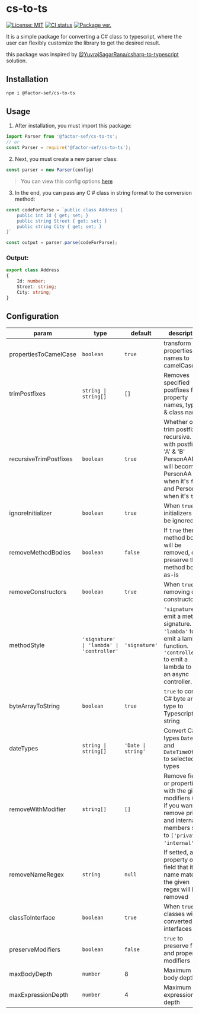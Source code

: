 # cs-to-ts
[![License: MIT][license-image]][licanse-url]
[![CI status][github-action-image]][github-action-url]
[![Package ver.][pkg-version-image]][pkg-url]

[github-action-image]: https://github.com/FactorSef/cs-to-ts/workflows/tests/badge.svg
[github-action-url]: https://github.com/FactorSef/cs-to-ts/actions?query=workflow%253A%22tests%22
[license-image]: https://img.shields.io/npm/l/@factor-sef/cs-to-ts?color=green
[licanse-url]: https://github.com/FactorSef/cs-to-ts/blob/master/LICENSE
[pkg-version-image]: https://img.shields.io/npm/v/@factor-sef/cs-to-ts?label=varsion
[pkg-url]: https://www.npmjs.com/package/@factor-sef/cs-to-ts

It is a simple package for converting a C# class to typescript, where the user can flexibly customize the library to get the desired result.

this package was inspired by [@YuvrajSagarRana/csharp-to-typescript](https://github.com/YuvrajSagarRana/csharp-to-typescript) solution.

## Installation
```bash
npm i @factor-sef/cs-to-ts
```

## Usage
1. After installation, you must import this package:

```JavaScript
import Parser from '@factor-sef/cs-to-ts';
// or
const Parser = require('@factor-sef/cs-to-ts');
```

2. Next, you must create a new parser class:

```JavaScript
const parser = new Parser(config)
```

> You can view this config options [here](#config)

3. In the end, you can pass any C # class in string format to the conversion method:

```JavaScript
const codeForParse = `public class Address {
    public int Id { get; set; }
    public string Street { get; set; }
    public string City { get; set; }
}`

const output = parser.parse(codeForParse);
```

### Output:

```TypeScript
export class Address
{
    Id: number;
    Street: string;
    City: string;
}
```

## <a name="config"></a> Configuration

| param | type | default | description |
| ----- | ---- | ------- | ----------- |
| propertiesToCamelCase | `boolean` | `true` | transform properties names to camelCase |
| trimPostfixes | `string \| string[]` | `[]` | Removes specified postfixes from property names, types & class names. |
| recursiveTrimPostfixes | `boolean` | `true` | Whether or not trim postfixes recursive. (e.g. with postfixes 'A' & 'B' PersonAAB will become PersonAA when it's `false` and Person when it's `true`) |
| ignoreInitializer | `boolean` | `true` | When `true` to initializers will be ignored |
| removeMethodBodies | `boolean` | `false` | If `true` then method bodies will be removed, else preserve the method body as-is |
| removeConstructors | `boolean` | `true` | When `true` to removing class constructor |
| methodStyle | `'signature' \| 'lambda' \| 'controller'` | `'signature'` | `'signature'` to emit a method signature. `'lambda'` to emit a lambda function. `'controller'` to emit a lambda to call an async controller. |
| byteArrayToString | `boolean` | `true` | `true` to convert C# byte array type to Typescript string |
| dateTypes | `string \| string[]` | `'Date \| string'` | Convert C# types `DateTime` and `DateTimeOffset` to selected types |
| removeWithModifier | `string[]` | `[]` | Remove fields or properties with the given modifiers (Ex. if you want to remove private and internal members set to `['private', 'internal']`) |
| removeNameRegex | `string` | `null` | If setted, any property or field that its name matches the given regex will be removed |
| classToInterface | `boolean` | `true` | When `true` to classes will be converted to interfaces |
| preserveModifiers | `boolean` | `false` | `true` to preserve fields and property modifiers |
| maxBodyDepth | `number` | 8 | Maximum body depth |
| maxExpressionDepth | `number` | 4 | Maximum expression depth |

